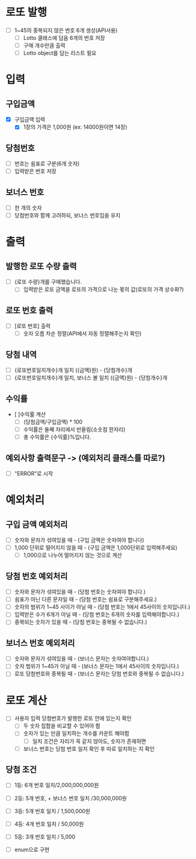 # 로또 발행
- [ ] 1~45의 중복되지 않은 번호 6개 생성(API사용)
  - [ ] Lotto 클래스에 담음 6개의 번호 저장
  - [ ] 구매 개수만큼 출력
  - [ ] Lotto object를 담는 리스트 필요

# 입력
## 구입금액
- [x] 구입금액 입력
  - [x] 1장의 가격은 1,000원 (ex: 14000원이면 14장)
## 당첨번호
- [ ] 번호는 쉼표로 구분(6개 숫자)
- [ ] 입력받은 번호 저장
## 보너스 번호
- [ ] 한 개의 숫자
- [ ] 당첨번호와 함께 고려하되, 보너스 번호임을 유지

# 출력
## 발행한 로또 수량 출력
- [ ] {로또 수량}개를 구매했습니다.
  - [ ] 입력받은 로또 금액을 로또의 가격으로 나눈 몫의 값(로또의 가격 상수화?)
## 로또 번호 출력
- [ ] [로또 번호] 출력
  - [ ] 숫자 오름 차순 정렬(API에서 자동 정렬해주는지 확인)
## 당첨 내역
- [ ] {로또번호일치개수}개 일치 ({금액}원) - {당첨개수}개
- [ ] {로또번호일치개수}개 일치, 보너스 볼 일치 ({금액}원) - {당첨개수}개

## 수익률
  - [ ]수익률 계산
    - [ ] (당첨금액/구입금액) * 100
    - [ ] 수익률은 둘째 자리에서 반올림(소숫점 한자리)
    - [ ] 총 수익률은 {수익률}%입니다. 
## 예외사항 출력문구 -> (예외처리 클래스를 따로?)
- [ ] "ERROR"로 시작

# 예외처리
## 구입 금액 예외처리
- [ ] 숫자와 문자가 섞여있을 때 - (구입 금액은 숫자여야 합니다)
- [ ] 1,000 단위로 떨어지지 않을 때 - (구입 금액은 1,000단위로 입력해주세요)
  - [ ] 1,000으로 나누어 떨어지지 않는 것으로 계산
## 당첨 번호 예외처리
- [ ] 숫자와 문자가 섞여있을 때 - (당첨 번호는 숫자여야 합니다.)
- [ ] 쉼표가 아닌 다른 문자일 때 - (당첨 번호는 쉼표로 구분해주세요.)
- [ ] 숫자의 범위가 1~45 사이가 아닐 때 - (당첨 번호는 1에서 45사이의 숫자입니다.)
- [ ] 입력받은 수가 6개가 아닐 때 - (당첨 번호는 6개의 숫자를 입력해야합니다.)
- [ ] 중복되는 숫자가 있을 때 - (당첨 번호는 중복될 수 없습니다.)

## 보너스 번호 예외처리
- [ ] 숫자와 문자가 섞여있을 때 - (보너스 문자는 숫자여야합니다.)
- [ ] 숫자 범위가 1~45가 아닐 때 - (보너스 문자는 1에서 45사이의 숫자입니다.)
- [ ] 로또 당첨번호와 중복될 때 - (보너스 문자는 당첨 번호와 중복될 수 없습니다.)

# 로또 계산
- [ ] 사용자 입력 당첨번호가 발행한 로또 안에 있는지 확인
  - [ ] 두 숫자 집합을 비교할 수 있어야 함
  - [ ] 숫자가 있는 만큼 일치하는 개수를 카운트 해야함
    - [ ] 일치 조건은 자리가 꼭 같지 않아도, 숫자가 존재하면 
  - [ ] 보너스 번호는 당첨 번호 일치 확인 후 따로 일치하는 지 확인
## 당첨 조건
- [ ] 1등: 6개 번호 일치/2,000,000,000원
- [ ] 2등: 5개 번호, + 보너스 번호 일치 /30,000,000원
- [ ] 3등: 5개 번호 일치 / 1,500,000원
- [ ] 4등: 4개 번호 일치 / 50,000원
- [ ] 5등: 3개 번호 일치 / 5,000
- [ ] enum으로 구현



